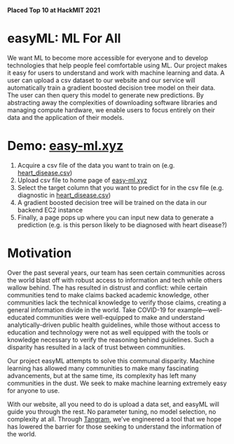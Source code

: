 **Placed Top 10 at HackMIT 2021**
# easyML: ML For All
We want ML to become more accessible for everyone and to develop technologies that help people feel comfortable using ML. Our project makes it easy for users to understand and work with machine learning and data. A user can upload a csv dataset to our website and our service will automatically train a gradient boosted decision tree model on their data. The user can then query this model to generate new predictions. By abstracting away the complexities of downloading software libraries and managing compute hardware, we enable users to focus entirely on their data and the application of their models. 

# Demo: [easy-ml.xyz](http://easy-ml.xyz)
1. Acquire a csv file of the data you want to train on (e.g. [heart_disease.csv](https://www.tangram.dev/heart_disease.csv))
2. Upload csv file to home page of [easy-ml.xyz](http://easy-ml.xyz)
3. Select the target column that you want to predict for in the csv file (e.g. diagnostic in [heart_disease.csv](https://www.tangram.dev/heart_disease.csv))
5. A gradient boosted decision tree will be trained on the data in our backend EC2 instance
6. Finally, a page pops up where you can input new data to generate a prediction (e.g. is this person likely to be diagnosed with heart disease?)

# Motivation

Over the past several years, our team has seen certain communities across the world blast off with robust access to information and tech while others wallow behind. The has resulted in distrust and conflict: while certain communities tend to make claims backed academic knowledge, other communities lack the technical knowledge to verify those claims, creating a general information divide in the world. Take COVID-19 for example—well-educated communities were well-equipped to make and understand analytically-driven public health guidelines, while those without access to education and technology were not as well equipped with the tools or knowledge necessary to verify the reasoning behind guidelines. Such a disparity has resulted in a lack of trust between communities.

Our project easyML attempts to solve this communal disparity. Machine learning has allowed many communities to make many fascinating advancements, but at the same time, its complexity has left many communities in the dust. We seek to make machine learning extremely easy for anyone to use. 

With our website, all you need to do is upload a data set, and easyML will guide you through the rest. No parameter tuning, no model selection, no complexity at all. Through [Tangram](https://www.tangram.dev/), we’ve engineered a tool that we hope has lowered the barrier for those seeking to understand the information of the world. 
